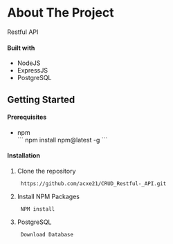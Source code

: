 # About The Project
Restful API 

#### Built with
<ul>
<li>NodeJS</li>
<li>ExpressJS</li>
<li>PostgreSQL</li>
</ul>

## Getting Started

#### Prerequisites
<ul>
<li>npm</li>
  ```
  npm install npm@latest -g
  ```
</ul>

#### Installation
<ol>
<li>Clone the repository</li>

` https://github.com/acxe21/CRUD_Restful-_API.git`

  <li>Install NPM Packages</li>

` NPM install`
 
  
  <li>PostgreSQL</li>

 ` Download Database`
 
</ol>

